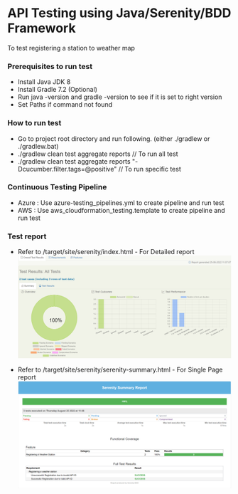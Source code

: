 # API Testing using Java/Serenity/BDD Framework

To test registering a station to weather map

### Prerequisites to run test
* Install Java JDK 8
* Install Gradle 7.2 (Optional)
* Run java -version and gradle -version to see if it is set to right version
* Set Paths if command not found

### How to run test
* Go to project root directory and run following. (either ./gradlew or ./gradlew.bat)
* ./gradlew clean test aggregate reports // To run all test
* ./gradlew clean test aggregate reports "-Dcucumber.filter.tags=@positive" // To run specific test

### Continuous Testing Pipeline
* Azure : Use azure-testing_pipelines.yml to create pipeline and run test
* AWS   : Use aws_cloudformation_testing.template to create pipeline and run test

### Test report
* Refer to  <project root>/target/site/serenity/index.html            - For Detailed report
![Tag report](./.README/detailed_report.PNG)

* Refer to  <project root>/target/site/serenity/serenity-summary.html - For Single Page report
![Tag report](./.README/single_page_report.PNG)
